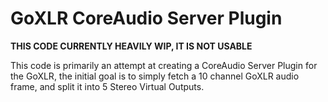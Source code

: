 # GoXLR CoreAudio Server Plugin

**THIS CODE CURRENTLY HEAVILY WIP, IT IS NOT USABLE**

This code is primarily an attempt at creating a CoreAudio Server Plugin for the GoXLR, the initial goal is to simply fetch a 10 channel GoXLR audio frame, and split it into 5 Stereo Virtual Outputs.

